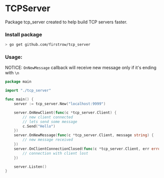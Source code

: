 # TCPServer
Package tcp_server created to help build TCP servers faster.

### Install package

``` bash
> go get github.com/firstrow/tcp_server
```

### Usage:

NOTICE: `OnNewMessage` callback will receive new message only if it's ending with `\n`

``` go
package main

import "./tcp_server"

func main() {
	server := tcp_server.New("localhost:9999")

	server.OnNewClient(func(c *tcp_server.Client) {
		// new client connected
		// lets send some message
		c.Send("Hello")
	})
	server.OnNewMessage(func(c *tcp_server.Client, message string) {
		// new message received
	})
	server.OnClientConnectionClosed(func(c *tcp_server.Client, err error) {
		// connection with client lost
	})

	server.Listen()
}
```

